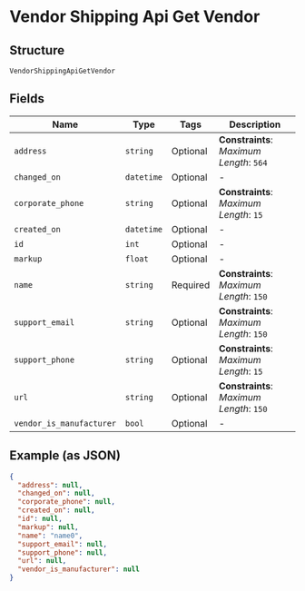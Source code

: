 
# Vendor Shipping Api Get Vendor

## Structure

`VendorShippingApiGetVendor`

## Fields

| Name | Type | Tags | Description |
|  --- | --- | --- | --- |
| `address` | `string` | Optional | **Constraints**: *Maximum Length*: `564` |
| `changed_on` | `datetime` | Optional | - |
| `corporate_phone` | `string` | Optional | **Constraints**: *Maximum Length*: `15` |
| `created_on` | `datetime` | Optional | - |
| `id` | `int` | Optional | - |
| `markup` | `float` | Optional | - |
| `name` | `string` | Required | **Constraints**: *Maximum Length*: `150` |
| `support_email` | `string` | Optional | **Constraints**: *Maximum Length*: `150` |
| `support_phone` | `string` | Optional | **Constraints**: *Maximum Length*: `15` |
| `url` | `string` | Optional | **Constraints**: *Maximum Length*: `150` |
| `vendor_is_manufacturer` | `bool` | Optional | - |

## Example (as JSON)

```json
{
  "address": null,
  "changed_on": null,
  "corporate_phone": null,
  "created_on": null,
  "id": null,
  "markup": null,
  "name": "name0",
  "support_email": null,
  "support_phone": null,
  "url": null,
  "vendor_is_manufacturer": null
}
```

